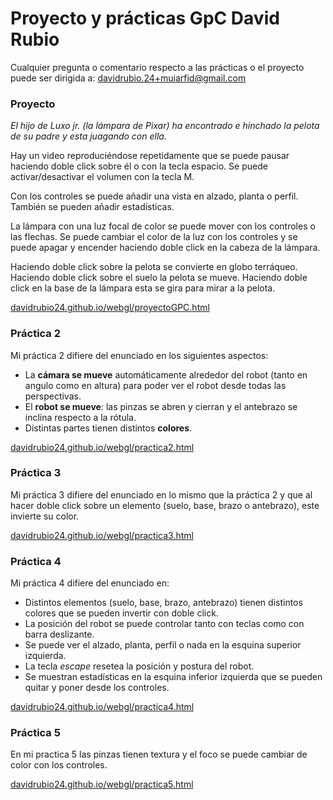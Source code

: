 # Proyecto y prácticas GpC David Rubio


Cualquier pregunta o comentario respecto a las prácticas o el proyecto puede ser dirigida a:
[davidrubio.24+muiarfid@gmail.com](mailto:davidrubio.24+muiarfid@gmail.com)

### Proyecto
*El hijo de Luxo jr. (la lámpara de Pixar) ha encontrado e hinchado la pelota de su padre y esta juagando con ella.*

Hay un video reproduciéndose repetidamente que se puede pausar haciendo doble click sobre él o con la tecla espacio. Se puede activar/desactivar el volumen con la tecla M.

Con los controles se puede añadir una vista en alzado, planta o perfil. También se pueden añadir estadísticas.

La lámpara con una luz focal de color se puede mover con los controles o las flechas. Se puede cambiar el color de la luz con los controles y se puede apagar y encender haciendo doble click en la cabeza de la lámpara.

Haciendo doble click sobre la pelota se convierte en globo terráqueo. Haciendo doble click sobre el suelo la pelota se mueve. Haciendo doble click en la base de la lámpara esta se gira para mirar a la pelota.

[davidrubio24.github.io/webgl/proyectoGPC.html](https://davidrubio24.github.io/webgl/proyectoGPC.html)

### Práctica 2

Mi práctica 2 difiere del enunciado en los siguientes aspectos:
* La **cámara se mueve** automáticamente alrededor del robot (tanto en angulo como en altura) para poder ver el robot desde todas las perspectivas.
* El **robot se mueve**: las pinzas se abren y cierran y el antebrazo se inclina respecto a la rótula.
* Distintas partes tienen distintos **colores**.

[davidrubio24.github.io/webgl/practica2.html](https://davidrubio24.github.io/webgl/practica2.html)

### Práctica 3

Mi práctica 3 difiere del enunciado en lo mismo que la práctica 2 y que al hacer doble click sobre un elemento (suelo, base, brazo o antebrazo), este invierte su color.

[davidrubio24.github.io/webgl/practica3.html](https://davidrubio24.github.io/webgl/practica3.html)


### Práctica 4

Mi práctica 4 difiere del enunciado en:
* Distintos elementos (suelo, base, brazo, antebrazo) tienen distintos colores que se pueden invertir con doble click.
* La posición del robot se puede controlar tanto con teclas como con barra deslizante.
* Se puede ver el alzado, planta, perfil o nada en la esquina superior izquierda.
* La tecla *escape* resetea la posición y postura del robot.
* Se muestran estadísticas en la esquina inferior izquierda que se pueden quitar y poner desde los controles.

[davidrubio24.github.io/webgl/practica4.html](https://davidrubio24.github.io/webgl/practica4.html)


### Práctica 5
 
En mi practica 5 las pinzas tienen textura y el foco se puede cambiar de color con los controles.
 
 [davidrubio24.github.io/webgl/practica5.html](https://davidrubio24.github.io/webgl/practica5.html)
 

